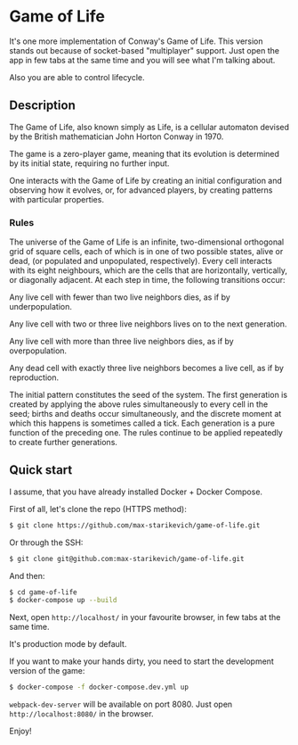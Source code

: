 # Game of Life

It's one more implementation of Conway's Game of Life. This version stands out because of socket-based "multiplayer" support. Just open the app in few tabs at the same time and you will see what I'm talking about.

Also you are able to control lifecycle.

## Description

The Game of Life, also known simply as Life, is a cellular automaton devised by the British mathematician John Horton Conway in 1970.

The game is a zero-player game, meaning that its evolution is determined by its initial state, requiring no further input.

One interacts with the Game of Life by creating an initial configuration and observing how it evolves, or, for advanced players, by creating patterns with particular properties.

### Rules 

The universe of the Game of Life is an infinite, two-dimensional orthogonal grid of square cells, each of which is in one of two possible states, alive or dead, (or populated and unpopulated, respectively). Every cell interacts with its eight neighbours, which are the cells that are horizontally, vertically, or diagonally adjacent. At each step in time, the following transitions occur:

Any live cell with fewer than two live neighbors dies, as if by underpopulation.

Any live cell with two or three live neighbors lives on to the next generation.

Any live cell with more than three live neighbors dies, as if by overpopulation.

Any dead cell with exactly three live neighbors becomes a live cell, as if by reproduction.

The initial pattern constitutes the seed of the system. The first generation is created by applying the above rules simultaneously to every cell in the seed; births and deaths occur simultaneously, and the discrete moment at which this happens is sometimes called a tick. Each generation is a pure function of the preceding one. The rules continue to be applied repeatedly to create further generations.

## Quick start

I assume, that you have already installed Docker + Docker Compose.

First of all, let's clone the repo (HTTPS method):

```bash
$ git clone https://github.com/max-starikevich/game-of-life.git
```

Or through the SSH:

```bash
$ git clone git@github.com:max-starikevich/game-of-life.git
```

And then:

```bash
$ cd game-of-life
$ docker-compose up --build
```

Next, open `http://localhost/` in your favourite browser, in few tabs at the same time.

It's production mode by default.

If you want to make your hands dirty, you need to start the development version of the game:

```bash
$ docker-compose -f docker-compose.dev.yml up
```
`webpack-dev-server` will be available on port 8080. Just open `http://localhost:8080/` in the browser.

Enjoy!
